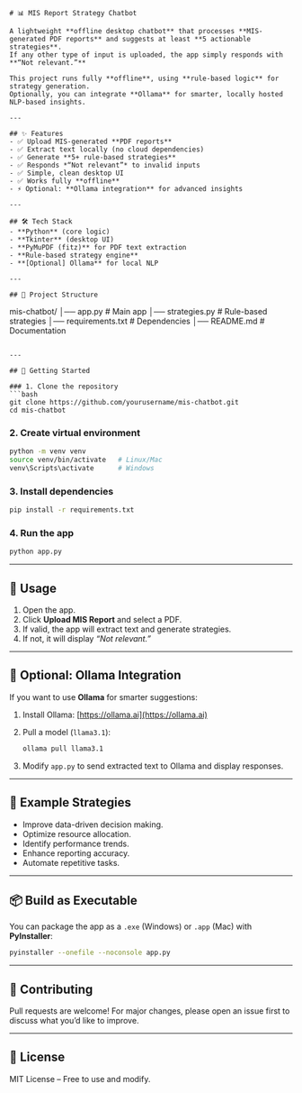 ```
# 📊 MIS Report Strategy Chatbot

A lightweight **offline desktop chatbot** that processes **MIS-generated PDF reports** and suggests at least **5 actionable strategies**.  
If any other type of input is uploaded, the app simply responds with **“Not relevant.”**

This project runs fully **offline**, using **rule-based logic** for strategy generation.  
Optionally, you can integrate **Ollama** for smarter, locally hosted NLP-based insights.

---

## ✨ Features
- ✅ Upload MIS-generated **PDF reports**
- ✅ Extract text locally (no cloud dependencies)
- ✅ Generate **5+ rule-based strategies**
- ✅ Responds *“Not relevant”* to invalid inputs
- ✅ Simple, clean desktop UI
- ✅ Works fully **offline**
- ⚡ Optional: **Ollama integration** for advanced insights

---

## 🛠️ Tech Stack
- **Python** (core logic)
- **Tkinter** (desktop UI)
- **PyMuPDF (fitz)** for PDF text extraction
- **Rule-based strategy engine**
- **[Optional] Ollama** for local NLP

---

## 📂 Project Structure
```

mis-chatbot/
│── app.py               # Main app
│── strategies.py        # Rule-based strategies
│── requirements.txt     # Dependencies
│── README.md            # Documentation

````

---

## 🚀 Getting Started

### 1. Clone the repository
```bash
git clone https://github.com/yourusername/mis-chatbot.git
cd mis-chatbot
````

### 2. Create virtual environment

```bash
python -m venv venv
source venv/bin/activate   # Linux/Mac
venv\Scripts\activate      # Windows
```

### 3. Install dependencies

```bash
pip install -r requirements.txt
```

### 4. Run the app

```bash
python app.py
```

---

## 📝 Usage

1. Open the app.
2. Click **Upload MIS Report** and select a PDF.
3. If valid, the app will extract text and generate strategies.
4. If not, it will display *“Not relevant.”*

---

## 🔧 Optional: Ollama Integration

If you want to use **Ollama** for smarter suggestions:

1. Install Ollama: [https://ollama.ai](https://ollama.ai)
2. Pull a model (`llama3.1`):

   ```bash
   ollama pull llama3.1
   ```
3. Modify `app.py` to send extracted text to Ollama and display responses.

---

## 📌 Example Strategies

* Improve data-driven decision making.
* Optimize resource allocation.
* Identify performance trends.
* Enhance reporting accuracy.
* Automate repetitive tasks.

---

## 📦 Build as Executable

You can package the app as a `.exe` (Windows) or `.app` (Mac) with **PyInstaller**:

```bash
pyinstaller --onefile --noconsole app.py
```

---

## 🤝 Contributing

Pull requests are welcome! For major changes, please open an issue first to discuss what you’d like to improve.

---

## 📜 License

MIT License – Free to use and modify.

```
